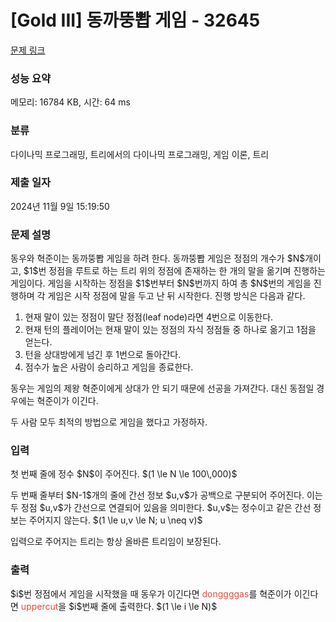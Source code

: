 # [Gold III] 동까뚱뽭 게임 - 32645 

[문제 링크](https://www.acmicpc.net/problem/32645) 

### 성능 요약

메모리: 16784 KB, 시간: 64 ms

### 분류

다이나믹 프로그래밍, 트리에서의 다이나믹 프로그래밍, 게임 이론, 트리

### 제출 일자

2024년 11월 9일 15:19:50

### 문제 설명

<p>동우와 혁준이는 동까뚱뽭 게임을 하려 한다. 동까뚱뽭 게임은 정점의 개수가 $N$개이고, $1$번 정점을 루트로 하는 트리 위의 정점에 존재하는 한 개의 말을 옮기며 진행하는 게임이다. 게임을 시작하는 정점을 $1$번부터 $N$번까지 하여 총 $N$번의 게임을 진행하며 각 게임은 시작 정점에 말을 두고 난 뒤 시작한다. 진행 방식은 다음과 같다.</p>

<ol>
	<li>현재 말이 있는 정점이 말단 정점(leaf node)라면 4번으로 이동한다.</li>
	<li>현재 턴의 플레이어는 현재 말이 있는 정점의 자식 정점들 중 하나로 옮기고 1점을 얻는다.</li>
	<li>턴을 상대방에게 넘긴 후 1번으로 돌아간다.</li>
	<li>점수가 높은 사람이 승리하고 게임을 종료한다.</li>
</ol>

<p>동우는 게임의 제왕 혁준이에게 상대가 안 되기 때문에 선공을 가져간다. 대신 동점일 경우에는 혁준이가 이긴다.</p>

<p>두 사람 모두 최적의 방법으로 게임을 했다고 가정하자.</p>

### 입력 

 <p>첫 번째 줄에 정수 $N$이 주어진다. $(1 \le N \le 100\,000)$</p>

<p>두 번째 줄부터 $N-1$개의 줄에 간선 정보 $u,v$가 공백으로 구분되어 주어진다. 이는 두 정점 $u,v$가 간선으로 연결되어 있음을 의미한다. $u,v$는 정수이고 같은 간선 정보는 주어지지 않는다. $(1 \le u,v \le N; u \neq v)$</p>

<p>입력으로 주어지는 트리는 항상 올바른 트리임이 보장된다.</p>

### 출력 

 <p>$i$번 정점에서 게임을 시작했을 때 동우가 이긴다면 <span style="color:#e74c3c;">donggggas</span>를 혁준이가 이긴다면 <span style="color:#e74c3c;">uppercut</span>을 $i$번째 줄에 출력한다. $(1 \le i \le N)$</p>

